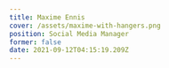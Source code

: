 ```yaml
---
title: Maxime Ennis
cover: /assets/maxime-with-hangers.png
position: Social Media Manager
former: false
date: 2021-09-12T04:15:19.209Z
---
```

